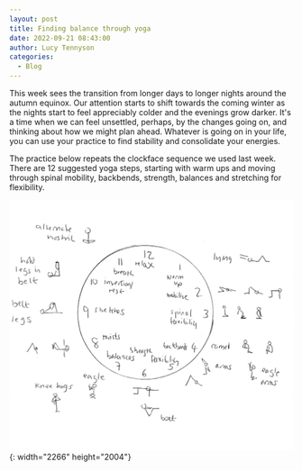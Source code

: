 ```yaml
---
layout: post
title: Finding balance through yoga
date: 2022-09-21 08:43:00
author: Lucy Tennyson
categories:
  - Blog
---
```

This week sees the transition from longer days to longer nights around the autumn equinox. Our attention starts to shift towards the coming winter as the nights start to feel appreciably colder and the evenings grow darker. It's a time when we can feel unsettled, perhaps, by the changes going on, and thinking about how we might plan ahead. Whatever is going on in your life, you can use your practice to find stability and consolidate your energies.

The practice below repeats the clockface sequence we used last week. There are 12 suggested yoga steps, starting with warm ups and moving through spinal mobility, backbends, strength, balances and stretching for flexibility.

![](/assets/yogaclockface20sept.jpg){: width="2266" height="2004"}